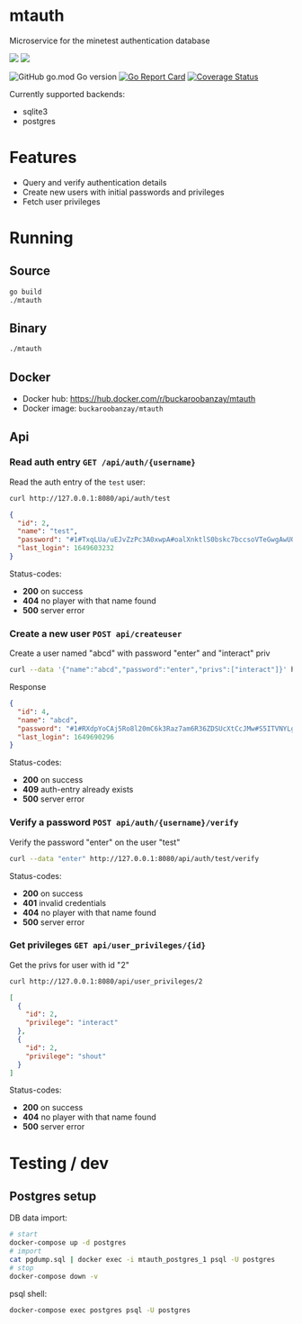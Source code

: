 # mtauth

Microservice for the minetest authentication database

![](https://github.com/minetest-go/mtauth/workflows/go-test/badge.svg)
![](https://github.com/minetest-go/mtauth/workflows/build/badge.svg)

![GitHub go.mod Go version](https://img.shields.io/github/go-mod/go-version/minetest-go/mtauth)
[![Go Report Card](https://goreportcard.com/badge/github.com/minetest-go/mtauth)](https://goreportcard.com/report/github.com/minetest-go/mtauth)
[![Coverage Status](https://coveralls.io/repos/github/minetest-go/mtauth/badge.svg)](https://coveralls.io/github/minetest-go/mtauth)

Currently supported backends:
* sqlite3
* postgres

# Features

* Query and verify authentication details
* Create new users with initial passwords and privileges
* Fetch user privileges

# Running

## Source

```bash
go build
./mtauth
```

## Binary

```bash
./mtauth
```

## Docker

* Docker hub: https://hub.docker.com/r/buckaroobanzay/mtauth
* Docker image: `buckaroobanzay/mtauth`

## Api

### Read auth entry `GET /api/auth/{username}`

Read the auth entry of the `test` user:
```bash
curl http://127.0.0.1:8080/api/auth/test
```

```json
{
  "id": 2,
  "name": "test",
  "password": "#1#TxqLUa/uEJvZzPc3A0xwpA#oalXnktlS0bskc7bccsoVTeGwgAwUOyYhhceBu7wAyITkYjCtrzcDg6W5Co5V+oWUSG13y7TIoEfIg6rafaKzAbwRUC9RVGCeYRIUaa0hgEkIe9VkDmpeQ/kfF8zT8p7prOcpyrjWIJR+gmlD8Bf1mrxoPoBLDbvmxkcet327kQ9H4EMlIlv+w3XCufoPGFQ1UrfWiVqqK8dEmt/ldLPfxiK1Rg8MkwswEekymP1jyN9Cpq3w8spVVcjsxsAzI5M7QhSyqMMrIThdgBsUqMBOCULdV+jbRBBiA/ClywtZ8vvBpN9VGqsQuhmQG0h5x3fqPyR2XNdp9Ocm3zHBoJy/w",
  "last_login": 1649603232
}
```

Status-codes:
* **200** on success
* **404** no player with that name found
* **500** server error

### Create a new user `POST api/createuser`

Create a user named "abcd" with password "enter" and "interact" priv
```bash
curl --data '{"name":"abcd","password":"enter","privs":["interact"]}' http://127.0.0.1:8080/api/createuser
```

Response
```json
{
  "id": 4,
  "name": "abcd",
  "password": "#1#RXdpYoCAj5Ro8l20mC6k3Raz7am6R36ZDSUcXtCcJMw#S5ITVNYLgVmxmBghMUtkjmMRurvLX1/5+pX8orDXbN33bhGeva2CIlI/ZC7tXkYHKK/dl238QCr8o3Ny1x5wxfLH/UV6WnyBZa5FOU7/CW0+z8MtQwy004I76mlBIgLM3/qyUFpLfonorx2ZzGzm9bskcbjzBCH0arb731WrXdW7cbjbEZ46xqphbImOTEtmVFjMWtdPdJLZrwiV3Asz6pXV8JnwsScRD1syTKg+wnQFkJVvoVZJAd2IuYiCA4kUt0rBb6yWTzwhraiIBiFkQTkgqVn6VMUQIDAz0ltfHkktQv6WA1x2jSnowL4RhC7vg7V94IXRy9yGK0LmX0RZdA",
  "last_login": 1649690296
}
```

Status-codes:
* **200** on success
* **409** auth-entry already exists
* **500** server error

### Verify a password `POST api/auth/{username}/verify`

Verify the password "enter" on the user "test"
```bash
curl --data "enter" http://127.0.0.1:8080/api/auth/test/verify
```

Status-codes:
* **200** on success
* **401** invalid credentials
* **404** no player with that name found
* **500** server error

### Get privileges `GET api/user_privileges/{id}`

Get the privs for user with id "2"
```bash
curl http://127.0.0.1:8080/api/user_privileges/2
```

```json
[
  {
    "id": 2,
    "privilege": "interact"
  },
  {
    "id": 2,
    "privilege": "shout"
  }
]
```

Status-codes:
* **200** on success
* **404** no player with that name found
* **500** server error

# Testing / dev

## Postgres setup

DB data import:
```bash
# start
docker-compose up -d postgres
# import
cat pgdump.sql | docker exec -i mtauth_postgres_1 psql -U postgres
# stop
docker-compose down -v
```

psql shell:
```bash
docker-compose exec postgres psql -U postgres
```